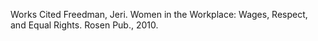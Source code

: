 Works Cited 
Freedman, Jeri. Women in the Workplace: Wages, Respect, and Equal Rights. Rosen Pub., 2010. 

